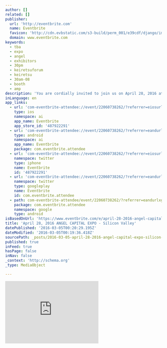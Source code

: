 ```yaml
---
author: []
related: []
publisher:
  url: 'http://eventbrite.com'
  name: Eventbrite
  favicon: 'http://cdn.evbstatic.com/s3-build/perm_001/e39cdf/django/images/icons/favicons/favicon.ico'
  domain: www.eventbrite.com
keywords:
  - tba
  - expo
  - angel
  - exhibitors
  - 30pm
  - keiretsuforum
  - keiretsu
  - 30am-08
  - booth
  - amp
description: 'You are cordially invited to join us on April 28, 2016 at the Keiretsu Forum Angel Capital Expo in Silicon Valley *INVITATION IS EXTENDED TO ACCREDITED INVESTORS ONLY The Angel Capital Expo is the premier gathering of the angel capital community. The Expo brings together angel investors and entrepreneurs looking for funding.'
inLanguage: en
app_links:
  - url: 'com-eventbrite-attendee://event/22060738262/?referrer=eiosurlxfbk'
    type: ios
    namespace: ai
    app_name: Eventbrite
    app_store_id: '487922291'
  - url: 'com-eventbrite-attendee://event/22060738262/?referrer=eandurlxfbk'
    type: android
    namespace: ai
    app_name: Eventbrite
    package: com.eventbrite.attendee
  - url: 'com-eventbrite-attendee://event/22060738262/?referrer=eiosurlxtcar'
    namespace: twitter
    type: iphone
    name: Eventbrite
    id: '487922291'
  - url: 'com-eventbrite-attendee://event/22060738262/?referrer=eandurlxtcar'
    namespace: twitter
    type: googleplay
    name: Eventbrite
    id: com.eventbrite.attendee
  - path: com-eventbrite-attendee/event/22060738262/?referrer=eandurlxgoog
    package: com.eventbrite.attendee
    namespace: google
    type: android
isBasedOnUrl: 'https://www.eventbrite.com/e/april-28-2016-angel-capital-expo-silicon-valley-tickets-22060738262'
title: 'April 28, 2016 ANGEL CAPITAL EXPO - Silicon Valley'
datePublished: '2016-03-05T00:20:29.195Z'
dateModified: '2016-03-05T00:19:36.418Z'
sourcePath: _posts/2016-03-05-april-28-2016-angel-capital-expo-silicon-valley.md
published: true
inFeed: true
hasPage: false
inNav: false
_context: 'http://schema.org'
_type: MediaObject

---
```

<iframe src="https://cdn.embedly.com/widgets/media.html?src=https%3A%2F%2Fwww.eventbrite.com%2Ftickets-external%3Feid%3D22060738262%26ref%3Detckt&amp;url=http%3A%2F%2Fwww.eventbrite.com%2Fe%2Fapril-28-2016-angel-capital-expo-silicon-valley-tickets-22060738262&amp;image=https%3A%2F%2Fimg.evbuc.com%2Fhttps%253A%252F%252Fimg.evbuc.com%252Fhttps%25253A%25252F%25252Fcdn.evbuc.com%25252Fimages%25252F18946749%25252F120840%25252F1%25252Foriginal.jpg%253Frect%253D0%25252C0%25252C2800%25252C1400%2526s%253Dc93fafdc6cd5f95bcc110e0b46bd4907%3Fw%3D1000%26s%3D46633ed382aae5cdebbb0144d262c8ac&amp;key=b7d04c9b404c499eba89ee7072e1c4f7&amp;type=text%2Fhtml&amp;scroll=auto&amp;schema=eventbrite" width="None" height="200" scrolling="auto" frameborder="0" allowfullscreen="allowfullscreen" style=""></iframe>